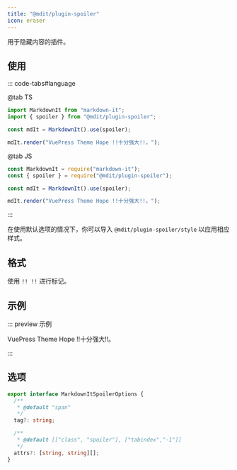 ```yaml
---
title: "@mdit/plugin-spoiler"
icon: eraser
---
```


用于隐藏内容的插件。

<!-- more -->

## 使用

::: code-tabs#language

@tab TS

```ts
import MarkdownIt from "markdown-it";
import { spoiler } from "@mdit/plugin-spoiler";

const mdIt = MarkdownIt().use(spoiler);

mdIt.render("VuePress Theme Hope !!十分强大!!。");
```

@tab JS

```js
const MarkdownIt = require("markdown-it");
const { spoiler } = require("@mdit/plugin-spoiler");

const mdIt = MarkdownIt().use(spoiler);

mdIt.render("VuePress Theme Hope !!十分强大!!。");
```

:::

在使用默认选项的情况下，你可以导入 `@mdit/plugin-spoiler/style` 以应用相应样式。

## 格式

使用 `!! !!` 进行标记。

## 示例

::: preview 示例

VuePress Theme Hope !!十分强大!!。

:::

## 选项

```ts
export interface MarkdownItSpoilerOptions {
  /**
   * @default "span"
   */
  tag?: string;

  /**
   * @default [["class", "spoiler"], ["tabindex","-1"]]
   */
  attrs?: [string, string][];
}
```
